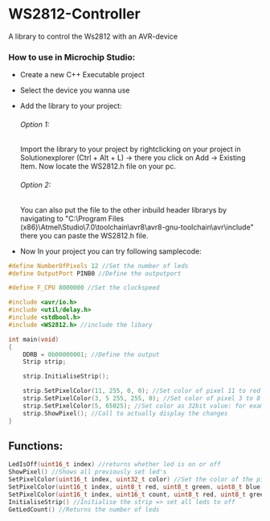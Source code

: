 # WS2812-Controller
A library to control the Ws2812 with an AVR-device

### How to use in Microchip Studio:
- Create a new C++ Executable project
- Select the device you wanna use
- Add the library to your project:
  ###### Option 1:
  Import the library to your project by rightclicking on your project in Solutionexplorer (Ctrl + Alt + L) -> there you click on Add -> Existing Item. Now locate the WS2812.h file on your pc.
  ###### Option 2:
  You can also put the file to the other inbuild header librarys by navigating to "C:\Program Files (x86)\Atmel\Studio\7.0\toolchain\avr8\avr8-gnu-toolchain\avr\include\" there you can paste the WS2812.h file.
   
- Now In your project you can try following samplecode:

```cpp
#define NumberOfPixels 12 //Set the number of leds
#define OutputPort PINB0 //Define the outputport

#define F_CPU 8000000 //Set the clockspeed

#include <avr/io.h>
#include <util/delay.h>
#include <stdbool.h>
#include <WS2812.h> //include the libary

int main(void)
{
	DDRB = 0b00000001; //Define the output
	Strip strip;

	strip.InitialiseStrip();

	strip.SetPixelColor(11, 255, 0, 0); //Set color of pixel 11 to red
	strip.SetPixelColor(3, 5 255, 255, 0); //Set color of pixel 3 to 8 green
	strip.SetPixelColor(5, 65025); //Set color as 32bit value: for example 65025 for green
	strip.ShowPixel(); //Call to actually display the changes
}
```

## Functions:
```cpp
LedIsOff(uint16_t index) //returns whether led is on or off
ShowPixel() //Shows all previously set led's
SetPixelColor(uint16_t index, uint32_t color) //Set the color of the pixel which is indicated by index to a 32bit intager
SetPixelColor(uint16_t index, uint8_t red, uint8_t green, uint8_t blue) //Set the color of the pixel which is indicated by index to 3 8bit values
SetPixelColor(uint16_t index, uint16_t count, uint8_t red, uint8_t green, uint8_t blue) //Change "count" pixels from index
InitialiseStrip() //Initialise the strip => set all leds to off
GetLedCount() //Returns the number of leds
``` 

